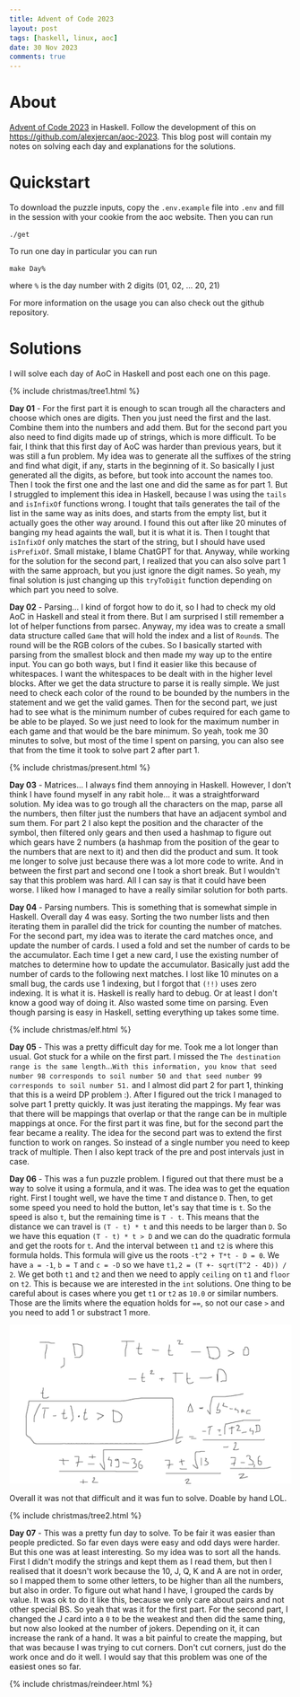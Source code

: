 ```yaml
---
title: Advent of Code 2023
layout: post
tags: [haskell, linux, aoc]
date: 30 Nov 2023
comments: true
---
```


# About

[Advent of Code 2023](https://adventofcode.com/2023) in Haskell. Follow the
development of this on <https://github.com/alexjercan/aoc-2023>. This blog post
will contain my notes on solving each day and explanations for the solutions.

# Quickstart

To download the puzzle inputs, copy the `.env.example` file into `.env` and
fill in the session with your cookie from the aoc website. Then you can run

```console
./get
```

To run one day in particular you can run

```console
make Day%
```

where `%` is the day number with 2 digits (01, 02, ... 20, 21)

For more information on the usage you can also check out the github repository.

# Solutions

I will solve each day of AoC in Haskell and post each one on this page.

{% include christmas/tree1.html %}

**Day 01** - For the first part it is enough to scan trough all the characters
and choose which ones are digits. Then you just need the first and the last.
Combine them into the numbers and add them. But for the second part you also
need to find digits made up of strings, which is more difficult. To be fair, I
think that this first day of AoC was harder than previous years, but it was
still a fun problem. My idea was to generate all the suffixes of the string and
find what digit, if any, starts in the beginning of it. So basically I just
generated all the digits, as before, but took into account the names too. Then
I took the first one and the last one and did the same as for part 1. But I
struggled to implement this idea in Haskell, because I was using the `tails`
and `isInfixOf` functions wrong. I tought that tails generates the tail of the
list in the same way as inits does, and starts from the empty list, but it
actually goes the other way around. I found this out after like 20 minutes of
banging my head againts the wall, but it is what it is. Then I tought that
`isInfixOf` only matches the start of the string, but I should have used
`isPrefixOf`. Small mistake, I blame ChatGPT for that. Anyway, while working
for the solution for the second part, I realized that you can also solve part 1
with the same approach, but you just ignore the digit names. So yeah, my final
solution is just changing up this `tryToDigit` function depending on which part
you need to solve.

**Day 02** - Parsing... I kind of forgot how to do it, so I had to check my old
AoC in Haskell and steal it from there. But I am surprised I still remember a
lot of helper functions from parsec. Anyway, my idea was to create a small data
structure called `Game` that will hold the index and a list of `Round`s. The
round will be the RGB colors of the cubes. So I basically started with parsing
from the smallest block and then made my way up to the entire input. You can
go both ways, but I find it easier like this because of whitespaces. I want the
whitespaces to be dealt with in the higher level blocks. After we get the data
structure to parse it is really simple. We just need to check each color of the
round to be bounded by the numbers in the statement and we get the valid games.
Then for the second part, we just had to see what is the minimum number of
cubes required for each game to be able to be played. So we just need to look
for the maximum number in each game and that would be the bare minimum. So
yeah, took me 30 minutes to solve, but most of the time I spent on parsing, you
can also see that from the time it took to solve part 2 after part 1.

{% include christmas/present.html %}

**Day 03** - Matrices... I always find them annoying in Haskell. However, I
don't think I have found myself in any rabit hole... it was a straightforward
solution. My idea was to go trough all the characters on the map, parse all the
numbers, then filter just the numbers that have an adjacent symbol and sum
them. For part 2 I also kept the position and the character of the symbol, then
filtered only gears and then used a hashmap to figure out which gears have 2
numbers (a hashmap from the position of the gear to the numbers that are next
to it) and then did the product and sum. It took me longer to solve just
because there was a lot more code to write. And in between the first part and
second one I took a short break. But I wouldn't say that this problem was hard.
All I can say is that it could have been worse. I liked how I managed to have a
really similar solution for both parts.

**Day 04** - Parsing numbers. This is something that is somewhat simple in
Haskell. Overall day 4 was easy. Sorting the two number lists and then
iterating them in parallel did the trick for counting the number of matches.
For the second part, my idea was to iterate the card matches once, and update
the number of cards. I used a fold and set the number of cards to be the
accumulator. Each time I get a new card, I use the existing number of matches
to determine how to update the accumulator. Basically just add the number of
cards to the following next matches. I lost like 10 minutes on a small bug, the
cards use 1 indexing, but I forgot that `(!!)` uses zero indexing. It is what
it is. Haskell is really hard to debug. Or at least I don't know a good way of
doing it. Also wasted some time on parsing. Even though parsing is easy in
Haskell, setting everything up takes some time.

{% include christmas/elf.html %}

**Day 05** - This was a pretty difficult day for me. Took me a lot longer than
usual. Got stuck for a while on the first part. I missed the `The destination
range is the same length`...`With this information, you know that seed number
98 corresponds to soil number 50 and that seed number 99 corresponds to soil
number 51.` and I almost did part 2 for part 1, thinking that this is a weird
DP problem :). After I figured out the trick I managed to solve part 1 pretty
quickly. It was just iterating the mappings. My fear was that there will be
mappings that overlap or that the range can be in multiple mappings at once.
For the first part it was fine, but for the second part the fear became a
reality. The idea for the second part was to extend the first function to work
on ranges. So instead of a single number you need to keep track of multiple.
Then I also kept track of the pre and post intervals just in case.

**Day 06** - This was a fun puzzle problem. I figured out that there must be a
way to solve it using a formula, and it was. The idea was to get the equation
right. First I tought well, we have the time `T` and distance `D`. Then, to get
some speed you need to hold the button, let's say that time is `t`. So the
speed is also `t`, but the remaining time is `T - t`. This means that the
distance we can travel is `(T - t) * t` and this needs to be larger than `D`.
So we have this equation `(T - t) * t > D` and we can do the quadratic formula
and get the roots for `t`. And the interval between `t1` and `t2` is where this
formula holds. This formula will give us the roots `-t^2 + T*t - D = 0`. We have
`a = -1`, `b = T` and `c = -D` so we have `t1,2 = (T +- sqrt(T^2 - 4D)) / 2`.
We get both `t1` and `t2` and then we need to apply `ceiling` on `t1` and
`floor` on `t2`. This is because we are interested in the `int` solutions. One
thing to be careful about is cases where you get `t1` or `t2` as `10.0` or
similar numbers. Those are the limits where the equation holds for `==`, so not
our case `>` and you need to add 1 or substract 1 more.

<p align="center">
  <img src="/images/aoc2023/day6.png" width="1000"/>
</p>

Overall it was not that difficult and it was fun to solve. Doable by hand LOL.

{% include christmas/tree2.html %}

**Day 07** - This was a pretty fun day to solve. To be fair it was easier than
people predicted. So far even days were easy and odd days were harder. But this
one was at least interesting. So my idea was to sort all the hands. First I
didn't modify the strings and kept them as I read them, but then I realised
that it doesn't work because the 10, J, Q, K and A are not in order, so I
mapped them to some other letters, to be higher than all the numbers, but also
in order. To figure out what hand I have, I grouped the cards by value. It was
ok to do it like this, because we only care about pairs and not other special
BS. So yeah that was it for the first part. For the second part, I changed the
J card into a `0` to be the weakest and then did the same thing, but now also
looked at the number of jokers. Depending on it, it can increase the rank of a
hand. It was a bit painful to create the mapping, but that was because I was
trying to cut corners. Don't cut corners, just do the work once and do it well.
I would say that this problem was one of the easiest ones so far.

{% include christmas/reindeer.html %}

